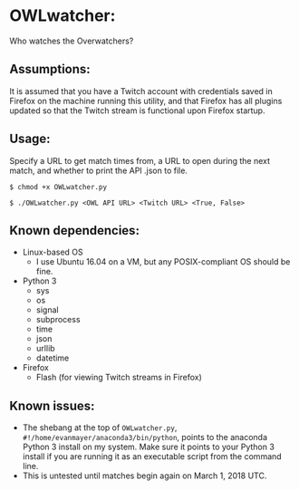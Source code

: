 # OWLwatcher:
Who watches the Overwatchers?

## Assumptions:

It is assumed that you have a Twitch account with credentials saved in Firefox on the machine running this utility, and that Firefox has all plugins updated so that the Twitch stream is functional upon Firefox startup.

## Usage:
Specify a URL to get match times from, a URL to open during the next match, and whether to print the API .json to file.

`$ chmod +x OWLwatcher.py`

`$ ./OWLwatcher.py <OWL API URL> <Twitch URL> <True, False>`

## Known dependencies:
- Linux-based OS
  - I use Ubuntu 16.04 on a VM, but any POSIX-compliant OS should be fine.
- Python 3
  - sys
  - os
  - signal
  - subprocess
  - time
  - json
  - urllib
  - datetime
- Firefox
  - Flash (for viewing Twitch streams in Firefox)

## Known issues:
- The shebang at the top of `OWLwatcher.py`, `#!/home/evanmayer/anaconda3/bin/python`, points to the anaconda Python 3 install on my system. Make sure it points to your Python 3 install if you are running it as an executable script from the command line.
- This is untested until matches begin again on March 1, 2018 UTC.
